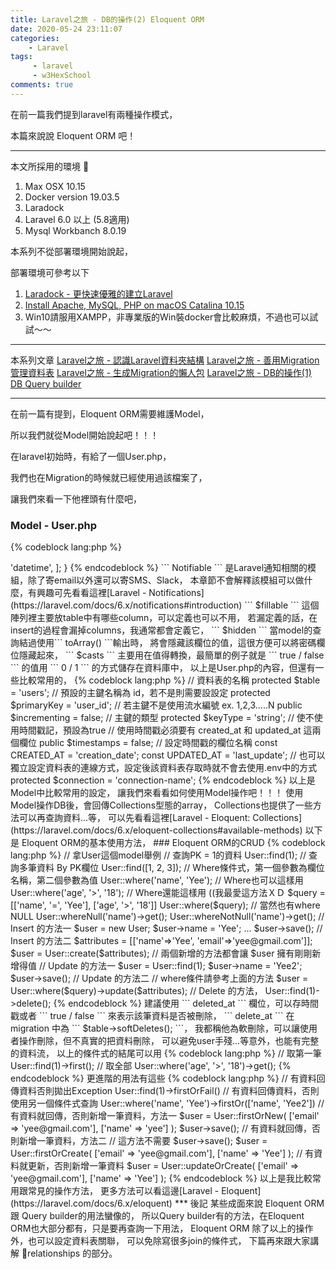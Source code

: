 ```yaml
---
title: Laravel之旅 - DB的操作(2) Eloquent ORM
date: 2020-05-24 23:11:07
categories:
    - Laravel
tags: 
     - laravel
     - w3HexSchool
comments: true
---
```

在前一篇我們提到laravel有兩種操作模式，

本篇來說說 Eloquent ORM 吧！

<!-- more -->


***
本文所採用的環境

1. Max OSX 10.15
2. Docker version 19.03.5
3. Laradock
4. Laravel 6.0 以上 (5.8適用)
5. Mysql Workbanch 8.0.19

本系列不從部署環境開始說起，

部署環境可參考以下

1. [Laradock - 更快速優雅的建立Laravel](https://yeeinhole.github.io/2020/01/27/laradock/)
2. [Install Apache, MySQL, PHP on macOS Catalina 10.15](https://coolestguidesontheplanet.com/install-apache-mysql-php-on-macos-catalina-10-15/)
3. Win10請服用XAMPP，非專業版的Win裝docker會比較麻煩，不過也可以試試～～
***
本系列文章
[Laravel之旅 - 認識Laravel資料夾結構](https://yeeinhole.github.io/2020/04/25/laravel-1/)
[Laravel之旅 - 善用Migration管理資料表](https://yeeinhole.github.io/2020/04/25/laravel-2/)
[Laravel之旅 - 生成Migration的懶人包](https://yeeinhole.github.io/2020/04/25/laravel-2-2/)
[Laravel之旅 - DB的操作(1) DB Query builder](https://yeeinhole.github.io/2020/04/25/laravel-3/)
***

在前一篇有提到，Eloquent ORM需要維護Model，

所以我們就從Model開始說起吧！！！

在laravel初始時，有給了一個User.php，

我們也在Migration的時候就已經使用過該檔案了，

讓我們來看一下他裡頭有什麼吧，

### Model - User.php
{% codeblock lang:php %}

<?php

namespace App;

use Illuminate\Contracts\Auth\MustVerifyEmail;
use Illuminate\Foundation\Auth\User as Authenticatable;
use Illuminate\Notifications\Notifiable;

class User extends Authenticatable
{
    use Notifiable;

    /**
     * The attributes that are mass assignable.
     *
     * @var array
     */
    protected $fillable = [
        'name', 'email', 'password', 'isAdmin'
    ];

    /**
     * The attributes that should be hidden for arrays.
     *
     * @var array
     */
    protected $hidden = [
        'password', 'remember_token',
    ];

    /**
     * The attributes that should be cast to native types.
     *
     * @var array
     */
    protected $casts = [
        'email_verified_at' => 'datetime',
    ];
}

{% endcodeblock %}

``` Notifiable ``` 是Laravel通知相關的模組，除了寄email以外還可以寄SMS、Slack，

本章節不會解釋該模組可以做什麼，有興趣可先看看這裡[Laravel - Notifications](https://laravel.com/docs/6.x/notifications#introduction)

``` $fillable ``` 這個陣列裡主要放table中有哪些column，可以定義也可以不用，

若漏定義的話，在insert的過程會漏掉columns，我通常都會定義它，

``` $hidden ``` 當model的查詢結過使用``` toArray() ```輸出時，

將會隱藏該欄位的值，這很方便可以將密碼欄位隱藏起來，

``` $casts ``` 主要用在值得轉換，最簡單的例子就是 ``` true / false ``` 的值用 ``` 0 / 1 ``` 的方式儲存在資料庫中，

以上是User.php的內容，但還有一些比較常用的，

{% codeblock lang:php %}

// 資料表的名稱
protected $table = 'users';

// 預設的主鍵名稱為 id，若不是則需要設設定 
protected $primaryKey = 'user_id';

// 若主鍵不是使用流水編號 ex. 1,2,3.....N 
public $incrementing = false;

// 主鍵的類型
protected $keyType = 'string';

// 使不使用時間戳記，預設為true
// 使用時間戳必須要有 created_at 和 updated_at 這兩個欄位
public $timestamps = false;

// 設定時間戳的欄位名稱
const CREATED_AT = 'creation_date';
const UPDATED_AT = 'last_update';

// 也可以獨立設定資料表的連線方式，設定後該資料表存取時就不會去使用.env中的方式
protected $connection = 'connection-name';

{% endcodeblock %}

以上是Model中比較常用的設定，

讓我們來看看如何使用Model操作吧！！！

使用Model操作DB後，會回傳Collections型態的array，

Collections也提供了一些方法可以再查詢資料...等，

可以先看看這裡[Laravel - Eloquent: Collections](https://laravel.com/docs/6.x/eloquent-collections#available-methods)

以下是 Eloquent ORM的基本使用方法，

### Eloquent ORM的CRUD
{% codeblock lang:php %}
// 拿User這個model舉例

// 查詢PK = 1的資料
User::find(1);

// 查詢多筆資料 By PK欄位
User::find([1, 2, 3]);

// Where條件式，第一個參數為欄位名稱，第二個參數為值
User::where('name', 'Yee');

// Where也可以這樣用
User::where('age', '>', '18');

// Where還能這樣用 ((我最愛這方法ＸＤ
$query = [['name', '=', 'Yee'], ['age', '>', '18']]
User::where($query);

// 當然也有where NULL
User::whereNull('name')->get();
User::whereNotNull('name')->get();

// Insert 的方法一
$user = new User;
$user->name = 'Yee';
...
$user->save();

// Insert 的方法二
$attributes = [['name'=>'Yee', 'email'=>'yee@gmail.com']];
$user = User::create($attributes);

// 兩個新增的方法都會讓 $user 擁有剛剛新增得值

// Update 的方法一
$user = User::find(1);
$user->name = 'Yee2';
$user->save();

// Update 的方法二
// where條件請參考上面的方法
$user = User::where($query)->update($attributes);

// Delete 的方法，
User::find(1)->delete();

{% endcodeblock %}

建議使用 ``` deleted_at ``` 欄位，可以存時間戳或者 ``` true / false ``` 來表示該筆資料是否被刪除，

``` delete_at ``` 在 migration 中為 ``` $table->softDeletes(); ```，

我都稱他為軟刪除，可以讓使用者操作刪除，但不真實的把資料刪除，

可以避免user手殘...等意外，也能有完整的資料流，

以上的條件式的結尾可以用
{% codeblock lang:php %}
// 取第一筆
User::find(1)->first();

// 取全部
User::where('age', '>', '18')->get();
{% endcodeblock %}

更進階的用法有這些
{% codeblock lang:php %}
// 有資料回傳資料否則拋出Exception
User::find(1)->firstOrFail()

// 有資料回傳資料，否則使用另一個條件式查詢
User::where('name', 'Yee')->firstOr(['name', 'Yee2'])

// 有資料就回傳，否則新增一筆資料，方法一
$user = User::firstOrNew(
    ['email' =>  'yee@gmail.com'],
    ['name' => 'yee']
);

$user->save();

// 有資料就回傳，否則新增一筆資料，方法二
// 這方法不需要 $user->save();
$user = User::firstOrCreate(
    ['email' =>  'yee@gmail.com'],
    ['name' => 'Yee']
);

// 有資料就更新，否則新增一筆資料
$user = User::updateOrCreate(
    ['email' =>  'yee@gmail.com'],
    ['name' => 'Yee']
);

{% endcodeblock %}

以上是我比較常用跟常見的操作方法，

更多方法可以看這邊[Laravel - Eloquent](https://laravel.com/docs/6.x/eloquent)

***
後記

某些成面來說 Eloquent ORM 跟 Query builder的用法蠻像的，

所以Query builder有的方法，在Eloquent ORM也大部分都有，只是要再查詢一下用法，

Eloquent ORM 除了以上的操作外，也可以設定資料表關聯，

可以免除寫很多join的條件式，

下篇再來跟大家講解 relationships 的部分。
